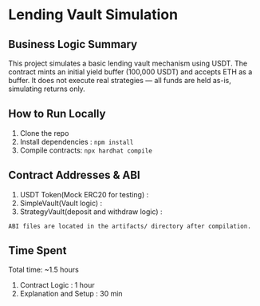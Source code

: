 # Lending Vault Simulation

## Business Logic Summary
This project simulates a basic lending vault mechanism using USDT. The contract mints an initial yield buffer (100,000 USDT) and accepts ETH as a buffer. It does not execute real strategies — all funds are held as-is, simulating returns only.


## How to Run Locally
1. Clone the repo
2. Install dependencies : `npm install`
3. Compile contracts:  `npx hardhat compile`

## Contract Addresses & ABI
1. USDT Token(Mock ERC20 for testing) : 
2. SimpleVault(Vault logic) : 
3. StrategyVault(deposit and withdraw logic) : 

`ABI files are located in the artifacts/ directory after compilation.`

## Time Spent 
Total time: ~1.5 hours
1. Contract Logic : 1 hour
2. Explanation and Setup : 30 min